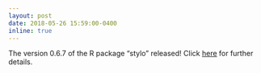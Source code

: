 ```yaml
---
layout: post
date: 2018-05-26 15:59:00-0400
inline: true
---
```


The version 0.6.7 of the R package “stylo” released! Click [here](https://github.com/computationalstylistics/stylo) for further details.
